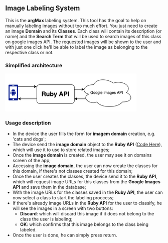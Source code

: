 ## Image Labeling System
This is the __argMax__ labeling system. This tool has the goal to help on manually labeling images without too much effort. You just need to create an image __Domain__ and its __Classes__. Each class will contain its description (or name) and the __Search Term__ that will be used to search images of this class on google images API. The requested images will be shown to the user and with just one click he'll be able to label the image as belonging to the respective class or not.

### Simplified architecture
![Image Labeling system simple diagram](image-labeling-diagrams.png)

### Usage description
- In the device the user fills the form for __imagem domain__ creation, e.g. 'cats and dogs';
- The device send the __image domain__ object to the __Ruby API__ ([Code Here](https://github.com/MaximoDouglas/image-labeling-api)), which will use it to use to store related images;
- Once the __image domain__ is created, the user may see it on domains screen of the app;
- Accessing the __image domain__, the user can now create the classes for this domain, if there's not classes created for this domain;
- Once the user creates the classes, the device send it to the __Ruby API__, which will request image URLs for this classes from the __Google Images API__ and save them in the database;
- With the image URLs for the classes saved in the __Ruby API__, the user can now select a class to start the labeling proccess;
- If there's already image URLs in the __Ruby API__ for the user to classify, he will see the images in a screen with two buttons:
  - __Discard__: which will discard this image if it does not belong to the class the user is labeling;
  - __OK__: which confirms that this image belongs to the class being labeled.
- Once the user is done, he can simply press return. 
